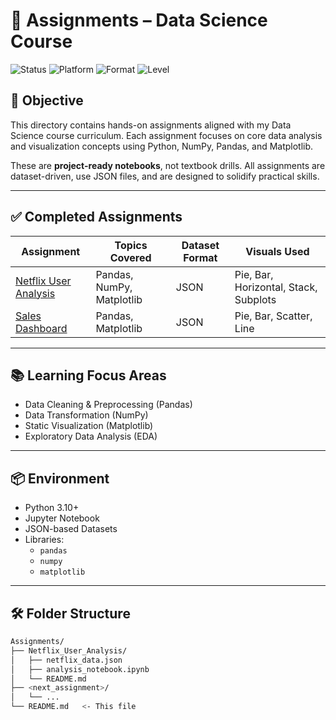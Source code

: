 # 📁 Assignments – Data Science Course

![Status](https://img.shields.io/badge/Progress-Ongoing-blue)
![Platform](https://img.shields.io/badge/Platform-Jupyter-informational)
![Format](https://img.shields.io/badge/Dataset-JSON-green)
![Level](https://img.shields.io/badge/Level-Foundation-yellow)

## 🧠 Objective

This directory contains hands-on assignments aligned with my Data Science course curriculum. Each assignment focuses on core data analysis and visualization concepts using Python, NumPy, Pandas, and Matplotlib.

These are **project-ready notebooks**, not textbook drills. All assignments are dataset-driven, use JSON files, and are designed to solidify practical skills.

---

## ✅ Completed Assignments

| Assignment | Topics Covered | Dataset Format | Visuals Used |
|-----------|----------------|----------------|---------------|
| [Netflix User Analysis](./Netflix_User_Analysis) | Pandas, NumPy, Matplotlib | JSON | Pie, Bar, Horizontal, Stack, Subplots |
| [Sales Dashboard](./Sales_Dashboard) | Pandas, Matplotlib | JSON | Pie, Bar, Scatter, Line|

---

## 📚 Learning Focus Areas

- Data Cleaning & Preprocessing (Pandas)
- Data Transformation (NumPy)
- Static Visualization (Matplotlib)
- Exploratory Data Analysis (EDA)

---

## 📦 Environment

- Python 3.10+
- Jupyter Notebook
- JSON-based Datasets
- Libraries:
  - `pandas`
  - `numpy`
  - `matplotlib`

---

## 🛠️ Folder Structure

```bash
Assignments/
├── Netflix_User_Analysis/
│   ├── netflix_data.json
│   ├── analysis_notebook.ipynb
│   └── README.md
├── <next_assignment>/
│   └── ...
└── README.md   <- This file

